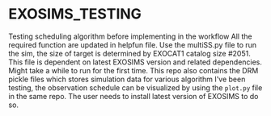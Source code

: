 # EXOSIMS_TESTING
Testing scheduling algorithm before implementing in the workflow 
All the required function are updated in helpfun file. 
Use the multiSS.py file to run the sim, the size of target is determined by EXOCAT1 catalog size #2051. 
This file is dependent on latest EXOSIMS version and related dependencies. 
Might take a while to run for the first time. This repo also contains the DRM pickle files which stores simulation data for various algorithm I've been testing, the observation schedule can be visualized by using the `plot.py` file in the same repo. The user needs to install latest version of EXOSIMS to do so.  
